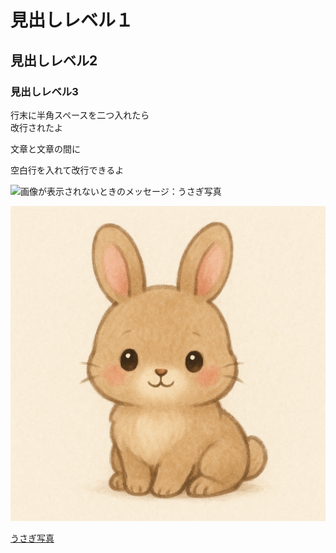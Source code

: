 # 見出しレベル１

## 見出しレベル2

### 見出しレベル3

行末に半角スペースを二つ入れたら  
改行されたよ

文章と文章の間に

空白行を入れて改行できるよ

![画像が表示されないときのメッセージ：うさぎ写真](https://img.freepik.com/free-photo/easter-celebration-with-dreamy-bunny_23-2151246705.jpg?t=st=1721950879~exp=1721954479~hmac=ee8183c9ed2991c5fc1cff222c37bfa6ac06288f64b34c0d817ee7bdc477a730&w=996)

![画像が表示されないときのメッセージ：うさぎ写真](https://raw.githubusercontent.com/MYS0401/markdown_practice/refs/heads/main/images/ChatGPT%E3%81%AB%E6%8F%8F%E3%81%84%E3%81%A6%E3%82%82%E3%82%89%E3%81%A3%E3%81%9F%E3%81%8B%E3%82%8F%E3%81%84%E3%81%84%E3%81%86%E3%81%95%E3%81%8E%E3%81%AE%E7%94%BB%E5%83%8F.png)

[うさぎ写真](https://raw.githubusercontent.com/MYS0401/markdown_practice/refs/heads/main/images/ChatGPT%E3%81%AB%E6%8F%8F%E3%81%84%E3%81%A6%E3%82%82%E3%82%89%E3%81%A3%E3%81%9F%E3%81%8B%E3%82%8F%E3%81%84%E3%81%84%E3%81%86%E3%81%95%E3%81%8E%E3%81%AE%E7%94%BB%E5%83%8F.png)
